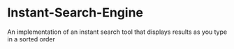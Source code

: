 Instant-Search-Engine
=====================
An implementation of an instant search tool that displays results as you type in a sorted order